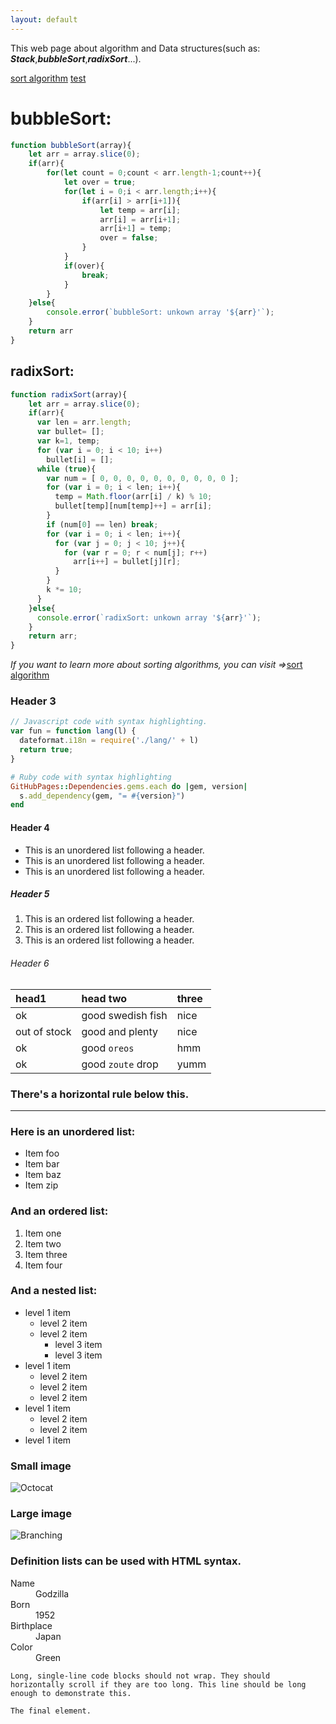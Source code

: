 ```yaml
---
layout: default
---
```


This web page about algorithm and Data structures(such as: _**Stack**_,_**bubbleSort**_,_**radixSort**_...).

[sort algorithm](sort "sort algorithm")
[test](index2.html)

# bubbleSort:

```js
function bubbleSort(array){
    let arr = array.slice(0);
    if(arr){
        for(let count = 0;count < arr.length-1;count++){
            let over = true;
            for(let i = 0;i < arr.length;i++){
                if(arr[i] > arr[i+1]){
                    let temp = arr[i];
                    arr[i] = arr[i+1];
                    arr[i+1] = temp;
                    over = false;
                }
            }
            if(over){
                break;
            }
        }
    }else{
        console.error(`bubbleSort: unkown array '${arr}'`);
    }
    return arr
}
```

## radixSort:

```js
function radixSort(array){
    let arr = array.slice(0);
    if(arr){
      var len = arr.length;
      var bullet= [];
      var k=1, temp;
      for (var i = 0; i < 10; i++)
        bullet[i] = [];
      while (true){
        var num = [ 0, 0, 0, 0, 0, 0, 0, 0, 0, 0 ];
        for (var i = 0; i < len; i++){
          temp = Math.floor(arr[i] / k) % 10;
          bullet[temp][num[temp]++] = arr[i];
        }
        if (num[0] == len) break;
        for (var i = 0; i < len; i++){
          for (var j = 0; j < 10; j++){
            for (var r = 0; r < num[j]; r++)
              arr[i++] = bullet[j][r];
          }
        }
        k *= 10;
      }
    }else{
      console.error(`radixSort: unkown array '${arr}'`);
    }
    return arr;
}
```
_If you want to learn more about sorting algorithms, you can visit =>_[sort algorithm](sort)
### Header 3

```js
// Javascript code with syntax highlighting.
var fun = function lang(l) {
  dateformat.i18n = require('./lang/' + l)
  return true;
}
```

```ruby
# Ruby code with syntax highlighting
GitHubPages::Dependencies.gems.each do |gem, version|
  s.add_dependency(gem, "= #{version}")
end
```

#### Header 4

*   This is an unordered list following a header.
*   This is an unordered list following a header.
*   This is an unordered list following a header.

##### Header 5

1.  This is an ordered list following a header.
2.  This is an ordered list following a header.
3.  This is an ordered list following a header.

###### Header 6

| head1        | head two          | three |
|:-------------|:------------------|:------|
| ok           | good swedish fish | nice  |
| out of stock | good and plenty   | nice  |
| ok           | good `oreos`      | hmm   |
| ok           | good `zoute` drop | yumm  |

### There's a horizontal rule below this.

* * *

### Here is an unordered list:

*   Item foo
*   Item bar
*   Item baz
*   Item zip

### And an ordered list:

1.  Item one
1.  Item two
1.  Item three
1.  Item four

### And a nested list:

- level 1 item
  - level 2 item
  - level 2 item
    - level 3 item
    - level 3 item
- level 1 item
  - level 2 item
  - level 2 item
  - level 2 item
- level 1 item
  - level 2 item
  - level 2 item
- level 1 item

### Small image

![Octocat](https://github.githubassets.com/images/icons/emoji/octocat.png)

### Large image

![Branching](https://guides.github.com/activities/hello-world/branching.png)


### Definition lists can be used with HTML syntax.

<dl>
<dt>Name</dt>
<dd>Godzilla</dd>
<dt>Born</dt>
<dd>1952</dd>
<dt>Birthplace</dt>
<dd>Japan</dd>
<dt>Color</dt>
<dd>Green</dd>
</dl>

```
Long, single-line code blocks should not wrap. They should horizontally scroll if they are too long. This line should be long enough to demonstrate this.
```

```
The final element.
```